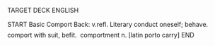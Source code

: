 TARGET DECK
ENGLISH

START
Basic
Comport
Back: v.refl. Literary conduct oneself; behave.  comport with suit, befit.  comportment n. [latin porto carry]
END
